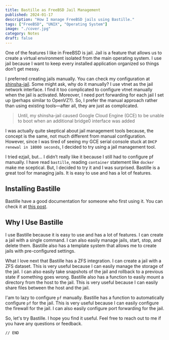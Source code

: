 ```yaml
---
title: Bastille as FreeBSD Jail Management
published: 2024-01-17
description: "How I manage FreeBSD jails using Bastille."
tags: ["FreeBSD", "UNIX", "Operating System"]
image: "./cover.jpg"
category: Notes
draft: false
---
```


One of the features I like in FreeBSD is jail. Jail is a feature that allows us to create a virtual environment isolated from the main operating system. I use jail because I want to keep every installed application organized so things don’t get messy.

I preferred creating jails manually. You can check my configuration at [shinsha-jail](https://github.com/icaksh/shinsha-jail). Some might ask, why do it manually? I use vtnet as the jail network interface. I find it too complicated to configure vtnet manually when the jail is activated. Moreover, I need port forwarding for each jail I set up (perhaps similar to OpenVZ?). So, I prefer the manual approach rather than using existing tools—after all, they are just as complicated.

> Until, my shinsha-jail caused Google Cloud Engine (GCE) to be unable to boot when an additional bridge0 interface was added

I was actually quite skeptical about jail management tools because, the concept is the same, not much different from manual configuration. However, since I was tired of seeing my GCE serial console stuck at `DHCP renewal in 18000 seconds`, I decided to try using a jail management tool.

I tried ezjail, but... I didn’t really like it because I still had to configure pf manually. I have read `bastille`, reading `container` statement like `docker` make me sceptical. But, I decided to try it and I was surprised. Bastille is a great tool for managing jails. It is easy to use and has a lot of features.

## Installing Bastille

Bastille have a good documentation for someone who first using it. You can check it at [this post](https://bastillebsd.org/getting-started/).

## Why I Use Bastille

I use Bastille because it is easy to use and has a lot of features. I can create a jail with a single command. I can also easily manage jails, start, stop, and delete them. Bastille also has a template system that allows me to create jails with pre-configured settings.

What I love next that Bastille has a ZFS integration. I can create a jail with a ZFS dataset. This is very useful because I can easily manage the storage of the jail. I can also easily take snapshots of the jail and rollback to a previous state if something goes wrong. Bastille also has a function to easily mount a directory from the host to the jail. This is very useful because I can easily share files between the host and the jail.

I'am to lazy to configure `pf` manually. Bastille has a function to automatically configure `pf` for the jail. This is very useful because I can easily configure the firewall for the jail. I can also easily configure port forwarding for the jail.

So, let's try Bastille. I hope you find it useful. Feel free to reach out to me if you have any questions or feedback.

`// END`